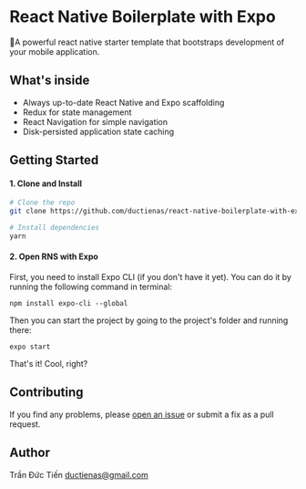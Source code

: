 # React Native Boilerplate with Expo
🚀A powerful react native starter template that bootstraps development of your mobile application.

## What's inside

- Always up-to-date React Native and Expo scaffolding
- Redux for state management
- React Navigation for simple navigation
- Disk-persisted application state caching

## Getting Started

#### 1. Clone and Install

```bash
# Clone the repo
git clone https://github.com/ductienas/react-native-boilerplate-with-expo.git

# Install dependencies
yarn
```

#### 2. Open RNS with Expo

First, you need to install Expo CLI (if you don't have it yet). You can do it by running the following command in terminal:
```
npm install expo-cli --global
```

Then you can start the project by going to the project's folder and running there:
```
expo start
```

That's it! Cool, right?

## Contributing

If you find any problems, please [open an issue](https://github.com/ductienas/react-native-boilerplate-with-expo/issues/new) or submit a fix as a pull request.

## Author
Trần Đức Tiến <ductienas@gmail.com>
